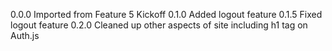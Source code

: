 0.0.0 Imported from Feature 5 Kickoff
0.1.0 Added logout feature
0.1.5 Fixed logout feature
0.2.0 Cleaned up other aspects of site including h1 tag on Auth.js
